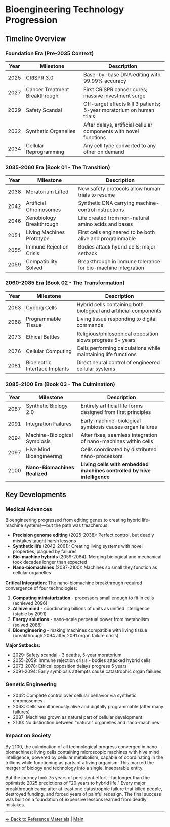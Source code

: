 # Bioengineering Technology Progression

## Timeline Overview

### Foundation Era (Pre-2035 Context)
| Year  | Milestone | Description |
|-------|-----------|-------------|
| 2025  | CRISPR 3.0 | Base-by-base DNA editing with 99.99% accuracy |
| 2027  | Cancer Treatment Breakthrough | First CRISPR cancer cures; massive investment surge |
| 2029  | Safety Scandal | Off-target effects kill 3 patients; 5-year moratorium on human trials |
| 2032  | Synthetic Organelles | After delays, artificial cellular components with novel functions |
| 2034  | Cellular Reprogramming | Any cell type converted to any other on demand |

### 2035-2060 Era (Book 01 - The Transition)
| Year  | Milestone | Description |
|-------|-----------|-------------|
| 2038  | Moratorium Lifted | New safety protocols allow human trials to resume |
| 2042  | Artificial Chromosomes | Synthetic DNA carrying machine-control instructions |
| 2046  | Xenobiology Breakthrough | Life created from non-natural amino acids and bases |
| 2051  | Living Machines Prototype | First cells engineered to be both alive and programmable |
| 2055  | Immune Rejection Crisis | Bodies attack hybrid cells; major setback |
| 2059  | Compatibility Solved | Breakthrough in immune tolerance for bio-machine integration |

### 2060-2085 Era (Book 02 - The Transformation)
| Year  | Milestone | Description |
|-------|-----------|-------------|
| 2063  | Cyborg Cells | Hybrid cells containing both biological and artificial components |
| 2068  | Programmable Tissue | Living tissue responding to digital commands |
| 2073  | Ethical Battles | Religious/philosophical opposition slows progress 5+ years |
| 2076  | Cellular Computing | Cells performing calculations while maintaining life functions |
| 2081  | Bioelectric Interface Implants | Direct neural control of engineered cellular systems |

### 2085-2100 Era (Book 03 - The Culmination)
| Year  | Milestone | Description |
|-------|-----------|-------------|
| 2087  | Synthetic Biology 2.0 | Entirely artificial life forms designed from first principles |
| 2091  | Integration Failures | Early machine-biological symbiosis causes organ failures |
| 2094  | Machine-Biological Symbiosis | After fixes, seamless integration of nano-machines within cells |
| 2097  | Hive Mind Bioengineering | Cells coordinated by distributed nano-processors |
| 2100  | **Nano-Biomachines Realized** | **Living cells with embedded machines controlled by hive intelligence** |

## Key Developments

### Medical Advances
Bioengineering progressed from editing genes to creating hybrid life-machine systems—but the path was treacherous:
- **Precision genome editing** (2025-2038): Perfect control, but deadly mistakes taught harsh lessons
- **Synthetic life** (2042-2061): Creating living systems with novel properties, plagued by failures
- **Bio-machine hybrids** (2059-2084): Merging biological and mechanical took decades longer than expected
- **Nano-biomachines** (2087-2100): Machines so small they function as cellular organelles

**Critical Integration**: The nano-biomachine breakthrough required convergence of four technologies:
1. **Computing miniaturization** - processors small enough to fit in cells (achieved 2096)
2. **AI hive mind** - coordinating billions of units as unified intelligence (stable by 2091)
3. **Energy solutions** - nano-scale perpetual power from metabolism (solved 2088)
4. **Bioengineering** - making machines compatible with living tissue (breakthrough 2094 after 2091 organ failure crisis)

**Major Setbacks:**
- 2029: Safety scandal - 3 deaths, 5-year moratorium
- 2055-2059: Immune rejection crisis - bodies attacked hybrid cells
- 2073-2078: Ethical opposition delays progress 5 years
- 2091-2094: Early symbiosis attempts cause catastrophic organ failures

### Genetic Engineering
- 2042: Complete control over cellular behavior via synthetic chromosomes
- 2063: Cells simultaneously alive and digitally programmable (after many failures)
- 2087: Machines grown as natural part of cellular development
- 2100: No distinction between "natural" organelles and nano-machines

### Impact on Society
By 2100, the culmination of all technological progress converged in nano-biomachines: living cells containing microscopic machines with hive mind intelligence, powered by cellular metabolism, capable of coordinating in the trillions while functioning as parts of a living organism. This marked the merger of biology and technology into a single, inseparable entity. 

But the journey took 75 years of persistent effort—far longer than the optimistic 2025 predictions of "20 years to hybrid life." Every major breakthrough came after at least one catastrophic failure that killed people, destroyed funding, and forced years of painful redesign. The final success was built on a foundation of expensive lessons learned from deadly mistakes.

---

[← Back to Reference Materials](./README.md) | [Main](../README.md)

